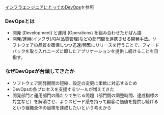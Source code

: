 [インフラエンジニアにとってのDevOps](https://knowledge.sakura.ad.jp/12366/)を参照

### DevOpsとは
- 開発 (Development) と運用 (Operations) を組み合わせたかばん語
- 開発/運用(インフラ)/QA(品質管理)などの部門間を連携させる開発手法。ソフトウェアの品質を確保しつつ迅速/頻繁にリリースを行うことで、フィードバックを取り入れニーズに即したアプリケーションを提供し続けることを目指す。

### なぜDevOpsが台頭してきたか
- ソフトウェア開発期間の短縮、設定の変更に柔軟に対応するため
- DevOpsの各プロセスを支援するツールが増えてきた
- 開発部門と運用部門の隔たりで生じる問題（部門間の調整時間、達成指標の対立など）を解消させ、よりスピード感を持って顧客に価値を提供し続けるという組織全体の目標を達成したいという考えから

